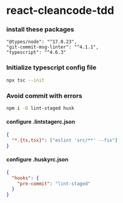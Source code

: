 # react-cleancode-tdd

### install these packages
    "@types/node": "^17.0.23",
    "git-commit-msg-linter": "^4.1.1",
    "typescript": "^4.6.3"

### Initialize typescript config file
```sh
npx tsc --init
```

### Avoid commit with errors
```sh
npm i -D lint-staged husk
```

#### configure .lintstagerc.json
```json
{
  "*.{ts,tsx}": ["eslint 'src/**' --fix"]
}
```

#### configure .huskyrc.json
```json
{
  "hooks": {
    "pre-commit": "lint-staged"
  }
}
```

